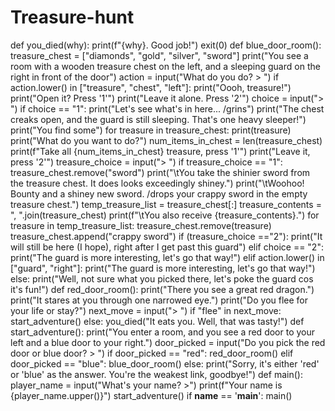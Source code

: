 # Treasure-hunt
def you_died(why):
    print(f"{why}. Good job!")
    exit(0)
    def blue_door_room():
    treasure_chest = ["diamonds", "gold", "silver", "sword"]
    print("You see a room with a wooden treasure chest on the left, and a sleeping guard on the right in front of the door")
    action = input("What do you do? > ")
    if action.lower() in ["treasure", "chest", "left"]:
        print("Oooh, treasure!")
        print("Open it? Press '1'")
        print("Leave it alone. Press '2'")
        choice = input("> ")
        if choice == "1":
            print("Let's see what's in here... /grins")
            print("The chest creaks open, and the guard is still sleeping. That's one heavy sleeper!")
            print("You find some")
            for treasure in treasure_chest:
                print(treasure)
            print("What do you want to do?")
            num_items_in_chest = len(treasure_chest)
            print(f"Take all {num_items_in_chest} treasure, press '1'")
            print("Leave it, press '2'")
            treasure_choice = input("> ")
            if treasure_choice == "1":
                treasure_chest.remove("sword")
                print("\tYou take the shinier sword from the treasure chest. It does looks exceedingly shiney.")
                print("\tWoohoo! Bounty and a shiney new sword. /drops your crappy sword in the empty treasure chest.")
            temp_treasure_list = treasure_chest[:] 
            treasure_contents = ", ".join(treasure_chest)
            print(f"\tYou also receive {treasure_contents}.")
            for treasure in temp_treasure_list:
               treasure_chest.remove(treasure) 
               treasure_chest.append("crappy sword") 
               if (treasure_choice =="2"):
                print("It will still be here (I hope), right after I get past this guard")
        elif choice == "2":
            print("The guard is more interesting, let's go that way!")
    elif action.lower() in ["guard", "right"]:
        print("The guard is more interesting, let's go that way!")
    else:
        print("Well, not sure what you picked there, let's poke the guard cos it's fun!")
def red_door_room():
    print("There you see a great red dragon.")
    print("It stares at you through one narrowed eye.")
    print("Do you flee for your life or stay?")
    next_move = input("> ")
    if "flee" in next_move:
        start_adventure()
    else:
        you_died("It eats you. Well, that was tasty!")
def start_adventure():
    print("You enter a room, and you see a red door to your left and a blue door to your right.")
    door_picked = input("Do you pick the red door or blue door? > ")
    if door_picked == "red":
        red_door_room()
    elif door_picked == "blue":
        blue_door_room()
    else:
        print("Sorry, it's either 'red' or 'blue' as the answer. You're the weakest link, goodbye!")
def main():
    player_name =  input("What's your name? >")
    print(f"Your name is {player_name.upper()}")
    start_adventure()
if __name__ == '__main__':
    main()
